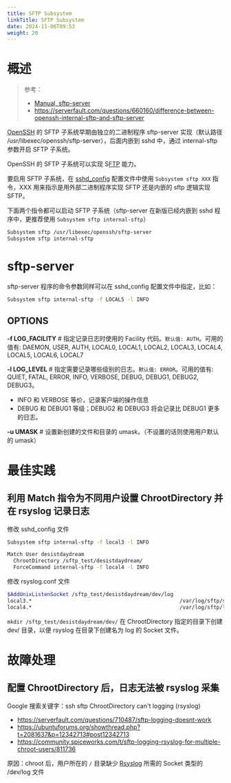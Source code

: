 ```yaml
---
title: SFTP Subsystem
linkTitle: SFTP Subsystem
date: 2024-11-06T09:53
weight: 20
---
```


# 概述

> 参考：
>
> - [Manual, sftp-server](https://man.openbsd.org/sftp-server)
> - https://serverfault.com/questions/660160/difference-between-openssh-internal-sftp-and-sftp-server

[OpenSSH](/docs/4.数据通信/Utility/OpenSSH/OpenSSH.md) 的 SFTP 子系统早期由独立的二进制程序 sftp-server 实现（默认路径 /usr/libexec/openssh/sftp-server），后面内嵌到 sshd 中，通过 internal-sftp 参数开启 SFTP 子系统。

OpenSSH 的 SFTP 子系统可以实现 S[FTP](/docs/4.数据通信/Protocol/FTP.md) 能力。

要启用 SFTP 子系统，在 [sshd_config](/docs/4.数据通信/Utility/OpenSSH/OpenSSH%20配置.md) 配置文件中使用 `Subsystem sftp XXX` 指令，XXX 用来指示是用外部二进制程序实现 SFTP 还是内嵌的 sftp 逻辑实现 SFTP。

下面两个指令都可以启动 SFTP 子系统（sftp-server 在新版已经内嵌到 sshd 程序中，更推荐使用 `Subsystem sftp internal-sftp`）

```bash
Subsystem sftp /usr/libexec/openssh/sftp-server
Subsystem sftp internal-sftp
```

# sftp-server

sftp-server 程序的命令参数同样可以在 sshd_config 配置文件中指定，比如：

```bash
Subsystem sftp internal-sftp -f LOCAL5 -l INFO
```

## OPTIONS

**-f LOG_FACILITY** # 指定记录日志时使用的 Facility 代码。`默认值: AUTH`。可用的值有: DAEMON, USER, AUTH, LOCAL0, LOCAL1, LOCAL2, LOCAL3, LOCAL4, LOCAL5, LOCAL6, LOCAL7

**-l LOG_LEVEL** # 指定需要记录哪些级别的日志。`默认值: ERROR`。可用的值有: QUIET, FATAL, ERROR, INFO, VERBOSE, DEBUG, DEBUG1, DEBUG2, DEBUG3。

- INFO 和 VERBOSE 等价，记录客户端的操作信息
- DEBUG 和 DEBUG1 等级；DEBUG2 和 DEBUG3 将会记录比 DEBUG1 更多的日志。

**-u UMASK** # 设置新创建的文件和目录的 umask。（不设置的话则使用用户默认的 umask）

# 最佳实践

## 利用 Match 指令为不同用户设置 ChrootDirectory 并在 rsyslog 记录日志

修改 sshd_config 文件

```bash
Subsystem sftp internal-sftp -f local3 -l INFO

Match User desistdaydream
  ChrootDirectory /sftp_test/desistdaydream/
  ForceCommand internal-sftp -f local4 -l INFO
```

修改 rsyslog.conf 文件

```bash
$AddUnixListenSocket /sftp_test/desistdaydream/dev/log
local3.*                                                /var/log/sftp/sftp.log
local4.*                                                /var/log/sftp/lichenhao.log
```

`mkdir /sftp_test/desistdaydream/dev/` 在 ChrootDirectory 指定的目录下创建 dev/ 目录，以便 rsyslog 在目录下创建名为 log 的 Socket 文件。

# 故障处理

## 配置 ChrootDirectory 后，日志无法被 rsyslog 采集

Google 搜索关键字：ssh sftp ChrootDirectory can't logging (rsyslog)

- https://serverfault.com/questions/710487/sftp-logging-doesnt-work
- https://ubuntuforums.org/showthread.php?t=2081637&p=12342713#post12342713
- https://community.spiceworks.com/t/sftp-logging-rsyslog-for-multiple-chroot-users/811736

原因：chroot 后，用户所在的 `/` 目录缺少 [Rsyslog](/docs/6.可观测性/Logs/Rsyslog/Rsyslog.md) 所需的 Socket 类型的 /dev/log 文件

